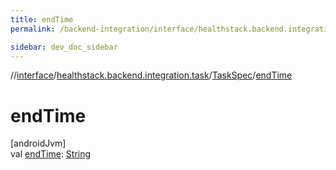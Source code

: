 ```yaml
---
title: endTime
permalink: /backend-integration/interface/healthstack.backend.integration.task/-task-spec/end-time.html

sidebar: dev_doc_sidebar
---
```

//[interface](../../../index.html)/[healthstack.backend.integration.task](../index.html)/[TaskSpec](index.html)/[endTime](end-time.html)



# endTime



[androidJvm]\
val [endTime](end-time.html): [String](https://kotlinlang.org/api/latest/jvm/stdlib/kotlin/-string/index.html)




